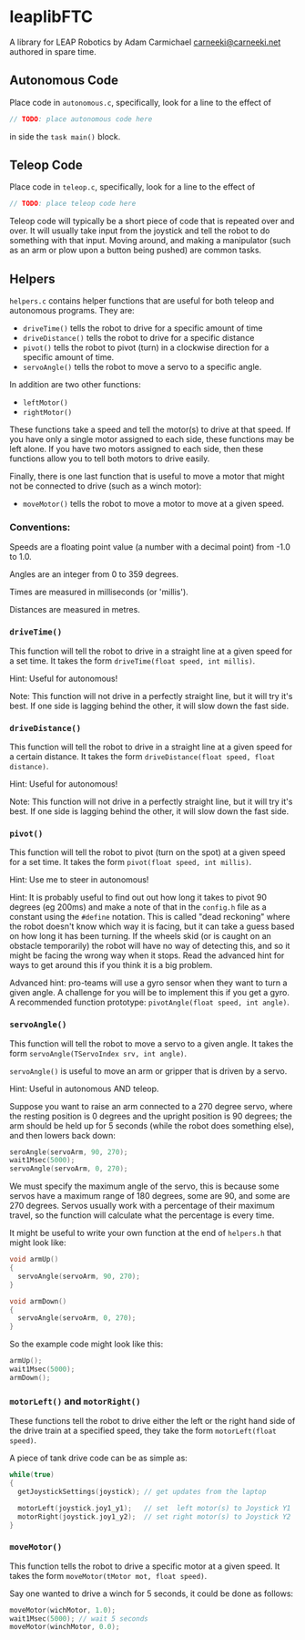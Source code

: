 # leaplibFTC

A library for LEAP Robotics by Adam Carmichael <carneeki@carneeki.net> authored
in spare time.

## Autonomous Code
Place code in `autonomous.c`, specifically, look for a line to the effect of
```c
// TODO: place autonomous code here
```
in side the `task main()` block.

## Teleop Code
Place code in `teleop.c`, specifically, look for a line to the effect of
```c
// TODO: place teleop code here
```

Teleop code will typically be a short piece of code that is repeated over and
over. It will usually take input from the joystick and tell the robot to do
something with that input. Moving around, and making a manipulator (such as an
arm or plow upon a button being pushed) are common tasks.

## Helpers
`helpers.c` contains helper functions that are useful for both teleop and
autonomous programs. They are:

* `driveTime()` tells the robot to drive for a specific amount of time
* `driveDistance()` tells the robot to drive for a specific distance
* `pivot()` tells the robot to pivot (turn) in a clockwise direction for a
specific amount of time.
* `servoAngle()` tells the robot to move a servo to a specific angle.

In addition are two other functions:
* `leftMotor()`
* `rightMotor()`

These functions take a speed and tell the motor(s) to drive at that speed. If
you have only a single motor assigned to each side, these functions may be left
alone. If you have two motors assigned to each side, then these functions allow
you to tell both motors to drive easily.

Finally, there is one last function that is useful to move a motor that might
not be connected to drive (such as a winch motor):
* `moveMotor()` tells the robot to move a motor to move at a given speed.

### Conventions:
Speeds are a floating point value (a number with a decimal point) from -1.0 to
1.0.

Angles are an integer from 0 to 359 degrees.

Times are measured in milliseconds (or 'millis').

Distances are measured in metres.

### `driveTime()`
This function will tell the robot to drive in a straight line at a given speed
for a set time. It takes the form `driveTime(float speed, int millis)`.

Hint: Useful for autonomous!

Note: This function will not drive in a perfectly straight line, but it will try
it's best. If one side is lagging behind the other, it will slow down the fast
side.

### `driveDistance()`
This function will tell the robot to drive in a straight line at a given speed
for a certain distance. It takes the form
`driveDistance(float speed, float distance)`.

Hint: Useful for autonomous!

Note: This function will not drive in a perfectly straight line, but it will try
it's best. If one side is lagging behind the other, it will slow down the fast
side.

### `pivot()`
This function will tell the robot to pivot (turn on the spot) at a given speed
for a set time. It takes the form `pivot(float speed, int millis)`.

Hint: Use me to steer in autonomous!

Hint: It is probably useful to find out out how long it takes to pivot 90
degrees (eg 200ms) and make a note of that in the `config.h` file as a constant
using the `#define` notation. This is called "dead reckoning" where the robot
doesn't know which way it is facing, but it can take a guess based on how long
it has been turning. If the wheels skid (or is caught on an obstacle temporarily)
the robot will have no way of detecting this, and so it might be facing the
wrong way when it stops. Read the advanced hint for ways to get around this if
you think it is a big problem.

Advanced hint: pro-teams will use a gyro sensor when they want to turn a given
angle. A challenge for you will be to implement this if you get a gyro. A
recommended function prototype: `pivotAngle(float speed, int angle)`.

### `servoAngle()`
This function will tell the robot to move a servo to a given angle. It takes
the form `servoAngle(TServoIndex srv, int angle)`.

`servoAngle()` is useful to move an arm or gripper that is driven by a servo.

Hint: Useful in autonomous AND teleop.

Suppose you want to raise an arm connected to a 270 degree servo, where the
resting position is 0 degrees and the upright position is 90 degrees; the arm
should be held up for 5 seconds (while the robot does something else), and then
lowers back down:

```c
seroAngle(servoArm, 90, 270);
wait1Msec(5000);
servoAngle(servoArm, 0, 270);
```

We must specify the maximum angle of the servo, this is because some servos have
a maximum range of 180 degrees, some are 90, and some are 270 degrees. Servos
usually work with a percentage of their maximum travel, so the function will
calculate what the percentage is every time.

It might be useful to write your own function at the end of `helpers.h` that
might look like:
```c
void armUp()
{
  servoAngle(servoArm, 90, 270);
}

void armDown()
{
  servoAngle(servoArm, 0, 270);
}
```

So the example code might look like this:
```c
armUp();
wait1Msec(5000);
armDown();
```

### `motorLeft()` and `motorRight()`
These functions tell the robot to drive either the left or the right hand side
of the drive train at a specified speed, they take the form
`motorLeft(float speed)`.

A piece of tank drive code can be as simple as:
```c
while(true)
{
  getJoystickSettings(joystick); // get updates from the laptop

  motorLeft(joystick.joy1_y1);   // set  left motor(s) to Joystick Y1
  motorRight(joystick.joy1_y2);  // set right motor(s) to Joystick Y2
}
```

### `moveMotor()`
This function tells the robot to drive a specific motor at a given speed. It
takes the form `moveMotor(tMotor mot, float speed)`.

Say one wanted to drive a winch for 5 seconds, it could be done as follows:
```c
moveMotor(wichMotor, 1.0);
wait1Msec(5000); // wait 5 seconds
moveMotor(winchMotor, 0.0);
```
